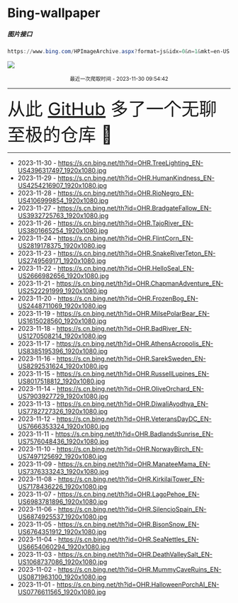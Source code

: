 # Bing-wallpaper

##### 图片接口

```powershell
https://www.bing.com/HPImageArchive.aspx?format=js&idx=0&n=1&mkt=en-US
```

 ![](https://s.cn.bing.net/th?id=OHR.TreeLighting_EN-US4396317497_1920x1080.jpg)

<p align='center' >
    <small>
        最近一次爬取时间 - 2023-11-30 09:54:42
    </small>
    <br>
    <hr>
    <font size=7>
        <small>
           从此 <a href='https://github.com/'>GitHub</a> 多了一个无聊至极的仓库  🍳
        </small>
    </font>
    <hr>
</p>


- 2023-11-30 - https://s.cn.bing.net/th?id=OHR.TreeLighting_EN-US4396317497_1920x1080.jpg 
- 2023-11-29 - https://s.cn.bing.net/th?id=OHR.HumanKindness_EN-US4254216907_1920x1080.jpg 
- 2023-11-28 - https://s.cn.bing.net/th?id=OHR.RioNegro_EN-US4106999854_1920x1080.jpg 
- 2023-11-27 - https://s.cn.bing.net/th?id=OHR.BradgateFallow_EN-US3932725763_1920x1080.jpg 
- 2023-11-26 - https://s.cn.bing.net/th?id=OHR.TajoRiver_EN-US3801665254_1920x1080.jpg 
- 2023-11-24 - https://s.cn.bing.net/th?id=OHR.FlintCorn_EN-US2819178375_1920x1080.jpg 
- 2023-11-23 - https://s.cn.bing.net/th?id=OHR.SnakeRiverTeton_EN-US2749569171_1920x1080.jpg 
- 2023-11-22 - https://s.cn.bing.net/th?id=OHR.HelloSeal_EN-US2666982656_1920x1080.jpg 
- 2023-11-21 - https://s.cn.bing.net/th?id=OHR.ChapmanAdventure_EN-US2522291999_1920x1080.jpg 
- 2023-11-20 - https://s.cn.bing.net/th?id=OHR.FrozenBog_EN-US2448711069_1920x1080.jpg 
- 2023-11-19 - https://s.cn.bing.net/th?id=OHR.MilsePolarBear_EN-US1615028560_1920x1080.jpg 
- 2023-11-18 - https://s.cn.bing.net/th?id=OHR.BadRiver_EN-US1270508214_1920x1080.jpg 
- 2023-11-17 - https://s.cn.bing.net/th?id=OHR.AthensAcropolis_EN-US8385195396_1920x1080.jpg 
- 2023-11-16 - https://s.cn.bing.net/th?id=OHR.SarekSweden_EN-US8292531624_1920x1080.jpg 
- 2023-11-15 - https://s.cn.bing.net/th?id=OHR.RussellLupines_EN-US8017518812_1920x1080.jpg 
- 2023-11-14 - https://s.cn.bing.net/th?id=OHR.OliveOrchard_EN-US7903927729_1920x1080.jpg 
- 2023-11-13 - https://s.cn.bing.net/th?id=OHR.DiwaliAyodhya_EN-US7782727326_1920x1080.jpg 
- 2023-11-12 - https://s.cn.bing.net/th?id=OHR.VeteransDayDC_EN-US7666353324_1920x1080.jpg 
- 2023-11-11 - https://s.cn.bing.net/th?id=OHR.BadlandsSunrise_EN-US7576048436_1920x1080.jpg 
- 2023-11-10 - https://s.cn.bing.net/th?id=OHR.NorwayBirch_EN-US7497125692_1920x1080.jpg 
- 2023-11-09 - https://s.cn.bing.net/th?id=OHR.ManateeMama_EN-US7376333243_1920x1080.jpg 
- 2023-11-08 - https://s.cn.bing.net/th?id=OHR.KirkilaiTower_EN-US7178436226_1920x1080.jpg 
- 2023-11-07 - https://s.cn.bing.net/th?id=OHR.LagoPehoe_EN-US6983781896_1920x1080.jpg 
- 2023-11-06 - https://s.cn.bing.net/th?id=OHR.SilencioSpain_EN-US6874925537_1920x1080.jpg 
- 2023-11-05 - https://s.cn.bing.net/th?id=OHR.BisonSnow_EN-US6764351912_1920x1080.jpg 
- 2023-11-04 - https://s.cn.bing.net/th?id=OHR.SeaNettles_EN-US6654060294_1920x1080.jpg 
- 2023-11-03 - https://s.cn.bing.net/th?id=OHR.DeathValleySalt_EN-US1068737086_1920x1080.jpg 
- 2023-11-02 - https://s.cn.bing.net/th?id=OHR.MummyCaveRuins_EN-US0871963100_1920x1080.jpg 
- 2023-11-01 - https://s.cn.bing.net/th?id=OHR.HalloweenPorchAI_EN-US0776611565_1920x1080.jpg 
